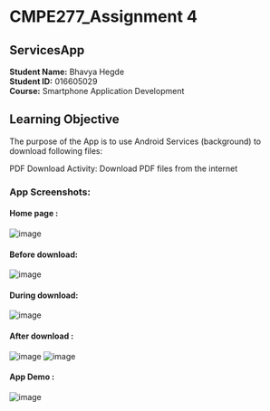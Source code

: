 # CMPE277_Assignment 4
## ServicesApp
**Student Name:** Bhavya Hegde <br>
**Student ID:** 016605029 <br>
**Course:** Smartphone Application Development <br>
## Learning Objective
The purpose of the App is to use Android Services (background) to download following files:

PDF Download Activity: Download PDF files from the internet 

### App Screenshots:

#### Home page :

![image](https://user-images.githubusercontent.com/85700971/225826031-360c5945-6ba4-4752-9173-2bb42665f00c.png)

#### Before download:

![image](https://user-images.githubusercontent.com/85700971/225826126-c4f0660c-8697-4b86-8368-f3f5bba25d94.png)

#### During download: 

![image](https://user-images.githubusercontent.com/85700971/225826175-deff8b98-fb11-416b-8a9d-c7824b24869c.png)

#### After download :

![image](https://user-images.githubusercontent.com/85700971/225826216-be0d3559-1790-478f-9052-23780f216adf.png)
![image](https://user-images.githubusercontent.com/85700971/227807134-c1418ec9-b486-4ee2-b7ea-e6901b7c9c41.png)



#### App Demo :
![image](https://user-images.githubusercontent.com/85700971/225825898-ba444548-4c95-4652-af31-00ae796dae9b.png)
